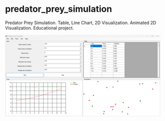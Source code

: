 # predator_prey_simulation
Predator Prey Simulation. 
Table, Line Chart, 2D Visualization. 
Animated 2D Visualization. 
Educational project.

![screenshot](https://github.com/altirtix/predator_prey_simulation/blob/main/screenshot.png)
